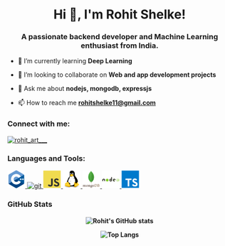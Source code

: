 <h1 align="center">Hi 👋, I'm Rohit Shelke!</h1>
<h3 align="center">A passionate backend developer and Machine Learning enthusiast from India.</h3>

- 🌱 I’m currently learning **Deep Learning**

- 👯 I’m looking to collaborate on **Web and app development projects**

- 💬 Ask me about **nodejs, mongodb, expressjs**

- 📫 How to reach me **rohitshelke11@gmail.com**

<h3 align="left">Connect with me:</h3>
<p align="left">
<a href="https://instagram.com/rohit_art___" target="blank"><img align="center" src="https://raw.githubusercontent.com/rahuldkjain/github-profile-readme-generator/master/src/images/icons/Social/instagram.svg" alt="rohit_art___" height="30" width="40" /></a>
</p>

<h3 align="left">Languages and Tools:</h3>
<p align="left"> <a href="https://www.w3schools.com/cpp/" target="_blank" rel="noreferrer"> <img src="https://raw.githubusercontent.com/devicons/devicon/master/icons/cplusplus/cplusplus-original.svg" alt="cplusplus" width="40" height="40"/> </a> <a href="https://git-scm.com/" target="_blank" rel="noreferrer"> <img src="https://www.vectorlogo.zone/logos/git-scm/git-scm-icon.svg" alt="git" width="40" height="40"/> </a> <a href="https://developer.mozilla.org/en-US/docs/Web/JavaScript" target="_blank" rel="noreferrer"> <img src="https://raw.githubusercontent.com/devicons/devicon/master/icons/javascript/javascript-original.svg" alt="javascript" width="40" height="40"/> </a> <a href="https://www.linux.org/" target="_blank" rel="noreferrer"> <img src="https://raw.githubusercontent.com/devicons/devicon/master/icons/linux/linux-original.svg" alt="linux" width="40" height="40"/> </a> <a href="https://www.mongodb.com/" target="_blank" rel="noreferrer"> <img src="https://raw.githubusercontent.com/devicons/devicon/master/icons/mongodb/mongodb-original-wordmark.svg" alt="mongodb" width="40" height="40"/> </a> <a href="https://nodejs.org" target="_blank" rel="noreferrer"> <img src="https://raw.githubusercontent.com/devicons/devicon/master/icons/nodejs/nodejs-original-wordmark.svg" alt="nodejs" width="40" height="40"/> </a> <a href="https://www.typescriptlang.org/" target="_blank" rel="noreferrer"> <img src="https://raw.githubusercontent.com/devicons/devicon/master/icons/typescript/typescript-original.svg" alt="typescript" width="40" height="40"/> </a> </p>

<h3 align="left">GitHub Stats</h3>
<h4 align="center">
  
![Rohit's GitHub stats](https://github-readme-stats.vercel.app/api?username=rohitshelkebot&show_icons=true&count_private=true&theme=dark)

![Top Langs](https://github-readme-stats.vercel.app/api/top-langs/?username=rohitshelkebot&layout=compact&theme=dark)
  
</h4>
